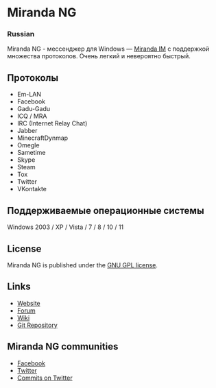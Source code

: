 # Miranda NG

### Russian
Miranda NG - мессенджер для Windows — [Miranda IM][1] с поддержкой множества протоколов. Очень легкий и невероятно быстрый.

## Протоколы

- Em-LAN
- Facebook
- Gadu-Gadu
- ICQ / MRA
- IRC (Internet Relay Chat)
- Jabber
- MinecraftDynmap
- Omegle
- Sametime
- Skype
- Steam
- Tox
- Twitter
- VKontakte

## Поддерживаемые операционные системы 

Windows 2003 / XP / Vista / 7 / 8 / 10 / 11

## License

Miranda NG is published under the [GNU GPL license][2].

## Links

- [Website](https://miranda-ng.org/)
- [Forum](https://forum.miranda-ng.org/)
- [Wiki](https://wiki.miranda-ng.org/)
- [Git Repository](https://github.com/miranda-ng/miranda-ng)

## Miranda NG communities

- [Facebook](https://www.facebook.com/miranda.newgen)
- [Twitter](https://twitter.com/MirandaNewgen)
- [Commits on Twitter](https://twitter.com/MirandaNGcommit)

[1]: https://sourceforge.net/projects/miranda/
[2]: https://www.gnu.org/licenses/gpl-2.0.html
